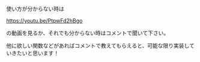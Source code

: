 使い方が分からない時は

https://youtu.be/PtpwFd2hBgo

の動画を見るか、それでも分からない時はコメントで聞いて下さい。

他に欲しい関数などがあればコメントで教えてもらえると、可能な限り実装していきたいと思います！

